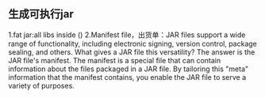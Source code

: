 ## 生成可执行jar
1.fat jar:all libs inside ()
2.Manifest file，出货单：JAR files support a wide range of functionality, including electronic signing, version control, package sealing, and others. What gives a JAR file this versatility? The answer is the JAR file's manifest.
The manifest is a special file that can contain information about the files packaged in a JAR file. By tailoring this "meta" information that the manifest contains, you enable the JAR file to serve a variety of purposes.